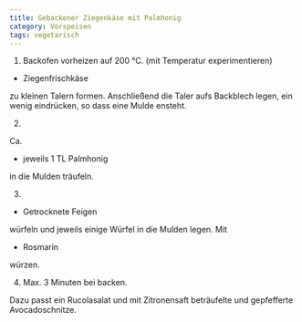 ```yaml
---
title: Gebackener Ziegenkäse mit Palmhonig
category: Vorspeisen
tags: vegetarisch
---
```


1.  Backofen vorheizen auf 200 °C. (mit Temperatur experimentieren)

- Ziegenfrischkäse

zu kleinen Talern formen. Anschließend die Taler aufs Backblech
legen, ein wenig eindrücken, so dass eine Mulde ensteht.

2.

Ca.

- jeweils 1 TL Palmhonig

in die Mulden träufeln.

3.

- Getrocknete Feigen

würfeln und jeweils einige Würfel in die Mulden legen. Mit

- Rosmarin

würzen.

4.  Max. 3 Minuten bei backen.

Dazu passt ein Rucolasalat und mit Zitronensaft beträufelte und gepfefferte Avocadoschnitze.
